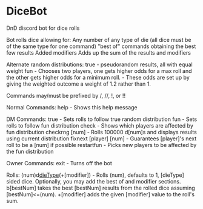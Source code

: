 # DiceBot
DnD discord bot for dice rolls

Bot rolls dice allowing for:
Any number of any type of die (all dice must be of the same type for one command)
"best of" commands obtaining the best few results
Added modifiers
Adds up the sum of the results and modifiers

Alternate random distributions:
true - pseudorandom results, all with equal weight
fun - Chooses two players, one gets higher odds for a max roll and the other gets higher odds for a minimum roll.
	- These odds are set up by giving the weighted outcome a weight of 1.2 rather than 1.

Commands may/must be prefixed by /, //, !, or !!

Normal Commands:
help - Shows this help message

DM Commands:
true - Sets rolls to follow true random distribution
fun - Sets rolls to follow fun distribution
check - Shows which players are affected by fun distribution
checkrng [num] - Rolls 100000 d[num]s and displays results using current distribution
fixnext [player] [num] - Guarantees [player]'s next roll to be a [num] if possible
restartfun - Picks new players to be affected by the fun distribution

Owner Commands:
exit - Turns off the bot

Rolls:
(num)d[dieType](b[bestNum])(+[modifier]) - Rolls (num), defaults to 1, [dieType] sided dice.
Optionally, you may add the best of and modifier sections.
b[bestNum] takes the best [bestNum] results from the rolled dice assuming [bestNum]<=(num).
+[modifier] adds the given [modifier] value to the roll's sum. 


